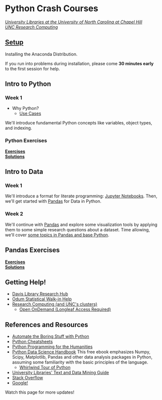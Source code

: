 # Python Crash Courses
*[University Libraries at the University of North Carolina at Chapel Hill](https://library.unc.edu/data/)*  
*[UNC Research Computing](https://its.unc.edu/research-computing/)*

## [Setup](Setup.html)

Installing the Anaconda Distribution.

If you run into problems during installation, please come **30 minutes early** to the first session for help.

<!--
View our [introductory orientation to Python and Spyder (YouTube)](https://www.youtube.com/watch?v=mKjLHg85BJo) **before Week 1**.
-->

## Intro to Python

### Week 1

- Why Python?
    - [Use Cases](Intro/Introduction_CrashCourse.html#Why-Python?)

We'll introduce fundamental Python concepts like variables, object types, and indexing.

<!--
### Week 2

We'll return to the [Introductory Materials](Intro/Introduction_CrashCourse.html#Review:-Data-Types) to review fundamental concepts, packages, file paths, and a few important extensions, then we'll work through an example using data on COVID-19.
-->

### Python Exercises 
**[Exercises](Intro/Exercises.html)**<br/>
**[Solutions](Intro/Exercises_Solutions.html)**


## Intro to Data

### Week 1

We'll introduce a format for literate programming: [Jupyter Notebooks](Jupyter/Jupyter-Notebooks.html).  Then, we'll get started with [Pandas](Jupyter/Pandas.html) for Data in Python.

### Week 2

We'll continue with [Pandas](Jupyter/Pandas.html) and explore some visualization tools by applying them to some simple research questions about a dataset. Time allowing, we'll cover [some topics in Pandas and base Python](Jupyter/Extra_Topics.html).

<!--
### Week 5

, and survey some [other useful tools](Jupyter/Other-Packages.html).

### Pandas Exercises
**[Exercises](Jupyter/PandasExercises.html)**<br/>
**[Solutions](Jupyter/PandasSolutions.html)**
-->

<!--
## Week 3

We'll review [Jupyter Notebooks and literate programming](Jupyter/Jupyter-Notebooks.html), then move along to the basics of [working with packages and file paths in Python](Files_Packages/Files_Packages.html).  Finally we'll introduce one of Python's foundational data manipulation packages, [Pandas](Jupyter/Pandas.html).

## [Week 4](Jupyter/Pandas.html)

We'll continue working with Pandas, dealing with a real dataset, and extending into other packages for data visualization.
-->

## Pandas Exercises
**[Exercises](Jupyter/PandasExercises.html)**<br/>
**[Solutions](Jupyter/PandasSolutions.html)**


## Getting Help!

* [Davis Library Research Hub](https://library.unc.edu/data/connect-with-us/)
* [Odum Statistical Walk-in Help](https://odum.unc.edu/statistics-help-desk/)
* [Research Computing (and UNC's clusters)](https://its.unc.edu/research-computing/)
	+ [Open OnDemand (Longleaf Access Required)](https://its.unc.edu/research-computing/ondemand/)


## References and Resources

* [Automate the Boring Stuff with Python](https://automatetheboringstuff.com/)
* [Python Cheatsheets](https://ehmatthes.github.io/pcc/cheatsheets/README.html)
* [Python Programming for the Humanities](http://www.karsdorp.io/python-course/)
* [Python Data Science Handbook](https://jakevdp.github.io/PythonDataScienceHandbook/)  This free ebook emphasizes Numpy, Scipy, Matplotlib, Pandas and other data analysis packages in Python, assuming some familiarity with the basic principles of the language.
    + [Whirlwind Tour of Python](https://nbviewer.jupyter.org/github/jakevdp/WhirlwindTourOfPython/blob/master/Index.ipynb)
* [University Libraries' Text and Data Mining Guide](https://guides.lib.unc.edu/tdm)
* [Stack Overflow](https://stackoverflow.com/questions/tagged/python-3.x?sort=frequent&pageSize=15)
* [Google!](https://www.google.com/)

Watch this page for more updates!

<!---
## [Introduction](Intro/Introduction.html)

Fundamental Python syntax, using the Spyder IDE (Integrated Development Environment). 
* [Alternative (without Table of Contents)](Intro/Introduction-nocontents.html)

Note: Files and file paths are not included here.  This workshop can be run using online Python services like [repl.it](https://repl.it/).

Including:

* Basic Data Types (Numeric, String, List, Dictionaries)
* Conditionals
* Loops
* Functions
* Comments and Psuedocode

**[Exercises](Intro/Exercises.html)**<br/>
**[Solutions](Intro/Exercises_Solutions.html)**


## [Files and Packages](Files_Packages/Files_Packages.html)

Installing and importing python packages and modules.  Working with file paths to read and write files from Python.

## [Jupyter Notebooks](Jupyter/Jupyter-Notebooks.html)

Jupyter Notebooks implement "literate programming", blending plain English in Markdown/HTML with Python code for better documentation.

## [Pandas](Jupyter/Pandas.html)
* [Pandas (without Table of Contents)](Jupyter/Pandas-nocontents.html)

The `pandas` package provides a wide array of tools for working with tabular datasets in Python.  This lesson also surveys some of the major data visualization tools available in Python.

**[Exercises](Jupyter/PandasExercises.html)**<br/>
**[Solutions](Jupyter/PandasSolutions.html)**

## [Other Packages](Jupyter/Other-Packages.html)

A quick survey of other Python packages for webscraping, APIs, mathematical and statistical functionality, text analysis, and more.

-->
